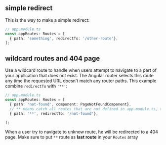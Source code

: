 ## simple redirect

This is the way to make a simple redirect:

```typescript
// app.module.ts
const appRoutes: Routes = [
  { path: 'something', redirectTo: '/other-route'},
];
```

## wildcard routes and 404 page

Use a wildcard route to handle when users attempt to navigate to a part of your application that does not exist.
The Angular router selects this route any time the requested URL doesn't match any router paths.
This example combine `redirectTo` with `'**'`:

```typescript
// app.module.ts
const appRoutes: Routes = [
  { path: 'not-found', component: PageNotFoundComponent},
  // ** means catch all routes that are not defined in app.module.ts, this route MUST be the last one.
  { path: '**', redirectTo: '/not-found'},

];
```

When a user try to navigate to unknow route, he will be redirected to a 404 page.
Make sure to put `**` route as **last route** in your `Routes` array


